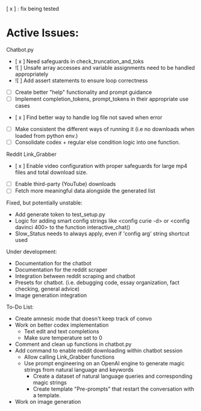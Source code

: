 [ x ] : fix being tested
# Active Issues:

Chatbot.py
- [ x ] Need safeguards in check_truncation_and_toks
- ![ ] Unsafe array accesses and variable assignments need to be handled appropriately
- ![ ] Add assert statements to ensure loop correctness
- [ ] Create better "help" functionality and prompt guidance
- [ ] Implement completion_tokens, prompt_tokens in their appropriate use cases
- [ x ] Find better way to handle log file not saved when error
- [ ] Make consistent the different ways of running it (i.e no downloads when loaded from python env.)
- [ ] Consolidate codex + regular else condition logic into one function.

Reddit Link_Grabber
- [ x ] Enable video configuration with proper safeguards for large mp4 files and total download size.
- [ ] Enable third-party (YouTube) downloads
- [ ] Fetch more meaningful data alongside the generated list

Fixed, but potentially unstable:
- Add generate token to test_setup.py
- Logic for adding smart config strings like <config curie -d> or <config davinci 400> to the function interactive_chat()
- Slow_Status needs to always apply, even if 'config arg' string shortcut used

Under development:
- Documentation for the chatbot
- Documentation for the reddit scraper
- Integration between reddit scraping and chatbot
- Presets for chatbot. (i.e. debugging code, essay organization, fact checking, general advice)
- Image generation integration

To-Do List:
- Create amnesic mode that doesn't keep track of convo
- Work on better codex implementation
    - Text edit and text completions
    - Make sure temperature set to 0
- Comment and clean up functions in chatbot.py
- Add command to enable reddit downloading within chatbot session
    - Allow calling Link_Grabber functions
    - Use prompt engineering on an OpenAI engine to generate magic strings from natural language and keywords
        - Create a dataset of natural language queries and corresponding magic strings
        - Create template "Pre-prompts" that restart the conversation with a template.
- Work on image generation
